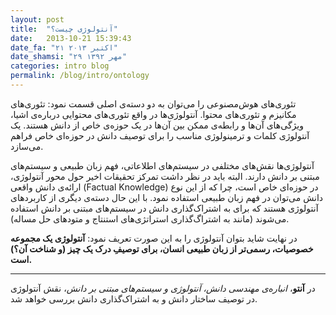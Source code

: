 ```yaml
---
layout: post
title:  "آنتولوژی چیست؟"
date:   2013-10-21 15:39:43
date_fa: "۲۱ اکتبر ۲۰۱۳"
date_shamsi: "۲۹ مهر ۱۳۹۲"
categories: intro blog
permalink: /blog/intro/ontology
---
```


تئوری‌های هوش‌مصنوعی را می‌توان به دو دسته‌ی اصلی قسمت نمود: تئوری‌های مکانیزم و تئوری‌های محتوا. آنتولوژی‌ها در واقع تئوری‌های محتوایی درباره‌ی اشیا، ویژگی‌های آن‌ها و رابطه‌ی ممکن بین آن‌ها در یک حوزه‌ی خاص از دانش هستند. یک آنتولوژی کلمات و ترمینولوژی مناسب را برای توصیف دانش در حوزه‌ای خاص فراهم می‌سازد.

آنتولوژی‌ها نقش‌های مختلفی در سیستم‌های اطلاعاتی، فهم زبان طبیعی و سیستم‌های مبتنی بر دانش دارند. البته باید در نظر داشت تمرکز تحقیقات اخیر حول محور آنتولوژی، ارائه‌ی دانش واقعی (Factual Knowledge) در حوزه‌ای خاص است، چرا که از این نوع دانش می‌توان در فهم زبان طبیعی استفاده نمود. با این حال دسته‌ی دیگری از کاربردهای آنتولوژی هستند که برای به اشتراک‌گذاری دانش در سیستم‌های مبتنی بر دانش استفاده می‌شوند (مانند به اشتراگ‌گذاری استراتژی‌های استنتاج و متودهای حل مساله). 

در نهایت شاید بتوان آنتولوژی را به این صورت تعریف نمود: **آنتولوژی یک مجموعه خصوصیات، رسمی‌تر از زبان طبیعی انسان، برای توصیفِ درک یک چیز (و شناخت آن؟) است.**

---
در **آنتو**، *انباره‌ی مهندسی دانش، آنتولوژی و سیستم‌های مبتنی بر دانش*، نقش آنتولوژی در توصیف ساختار دانش و به اشتراک‌گذاری دانش بررسی خواهد شد.